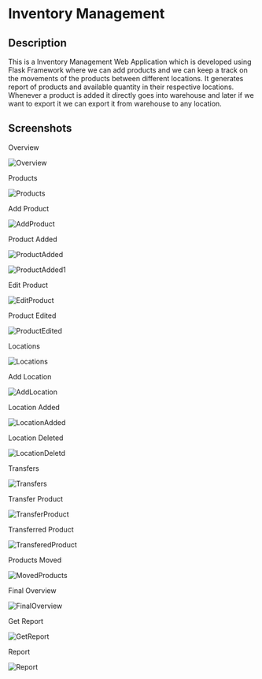 # Inventory Management

## Description

This is a Inventory Management Web Application which is developed using Flask Framework where we can add products and we can keep a track on the movements of the products between different locations.
It generates report of products and available quantity in their respective locations. 
Whenever a product is added it directly goes into warehouse and later if we want to export it we can export it from warehouse to any location.

## Screenshots 

Overview

![Overview](https://user-images.githubusercontent.com/77542788/107074539-e245fb00-680e-11eb-948c-204f6954a00c.png)

Products

![Products](https://user-images.githubusercontent.com/77542788/107074609-f8ec5200-680e-11eb-91ce-6c9d42fb8b35.png)

Add Product

![AddProduct](https://user-images.githubusercontent.com/77542788/107074759-2afdb400-680f-11eb-8b4c-6195f3252681.png)

Product Added

![ProductAdded](https://user-images.githubusercontent.com/77542788/107074810-3fda4780-680f-11eb-8763-db37ac64dd2b.png)

![ProductAdded1](https://user-images.githubusercontent.com/77542788/107074843-4cf73680-680f-11eb-912a-71644836caf8.png)

Edit Product

![EditProduct](https://user-images.githubusercontent.com/77542788/107074872-58e2f880-680f-11eb-9856-d57c0f388c48.png)

Product Edited

![ProductEdited](https://user-images.githubusercontent.com/77542788/107074931-70ba7c80-680f-11eb-9333-02e3f4a1d9e1.png)

Locations

![Locations](https://user-images.githubusercontent.com/77542788/107075109-ac554680-680f-11eb-94a5-6ad8e5ce21e5.png)

Add Location

![AddLocation](https://user-images.githubusercontent.com/77542788/107075148-baa36280-680f-11eb-9731-307efc2ecd90.png)

Location Added

![LocationAdded](https://user-images.githubusercontent.com/77542788/107075186-c7c05180-680f-11eb-81bd-9136222f536f.png)

Location Deleted

![LocationDeletd](https://user-images.githubusercontent.com/77542788/107075238-dad32180-680f-11eb-9d0e-beb3a5725214.png)

Transfers

![Transfers](https://user-images.githubusercontent.com/77542788/107075271-e888a700-680f-11eb-90d0-d760211986bc.png)

Transfer Product

![TransferProduct](https://user-images.githubusercontent.com/77542788/107075327-f76f5980-680f-11eb-92eb-8e0b589445bb.png)

Transferred Product

![TransferedProduct](https://user-images.githubusercontent.com/77542788/107075391-0c4bed00-6810-11eb-962e-5dfba5c6aa3b.png)

Products Moved

![MovedProducts](https://user-images.githubusercontent.com/77542788/107075446-1e2d9000-6810-11eb-840d-9eefc5f7436e.png)

Final Overview

![FinalOverview](https://user-images.githubusercontent.com/77542788/107075486-2dacd900-6810-11eb-8343-dadbdb8ffe11.png)

Get Report

![GetReport](https://user-images.githubusercontent.com/77542788/107075520-39000480-6810-11eb-84d0-3c74c21ebb47.png)

Report

![Report](https://user-images.githubusercontent.com/77542788/107075551-43220300-6810-11eb-912d-e272829b411d.png)












